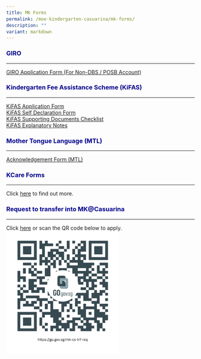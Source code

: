```yaml
---
title: MK Forms
permalink: /moe-kindergarten-casuarina/mk-forms/
description: ""
variant: markdown
---
```

<h3 style="color:DarkBlue;">GIRO</h3>

---

[GIRO Application Form (For Non-DBS / POSB Account)](/files/giro%20for%20payment%20of%20mk%20fee%20(non-dbsposbacct).pdf)


<h3 style="color:DarkBlue;">Kindergarten Fee Assistance Scheme (KiFAS)</h3>

---

[KiFAS Application Form](/files/MK@Casuarina/KIFAS/KF1___KiFAS_application_Form.pdf)<br>
[KiFAS Self Declaration Form](/files/MK@Casuarina/KIFAS/KiFAS_Self_Declaration_Form.pdf)<br>
[KiFAS Supporting Documents Checklist](/files/MK@Casuarina/KIFAS/KiFAS_Supporting_Documents.pdf)<br>
[KiFAS Explanatory Notes](/files/MK@Casuarina/KIFAS/KiFAS_Explanatory_Notes__1_.pdf)<br>

<h3 style="color:DarkBlue;">Mother Tongue Language (MTL)</h3>

---

[Acknowledgement Form (MTL)](/files/MK@Casuarina/Forms/mtl%20acknowledgement.pdf)

<h3 style="color:DarkBlue;">KCare Forms</h3>

---

Click [here](https://www.casuarinapri.moe.edu.sg/moe-kindergarten-casuarina/kindergarten-care-kcare/kcare-forms/) to find out more. 

<h3 style="color:DarkBlue;">Request to transfer into MK@Casuarina</h3>

---
Click [here](https://go.gov.sg/mk-cs-trf-req) or scan the QR code below to apply. 
<img src="/images/MK@Casuarina%20/https___go_gov_sg_mk_cs_trf_req.png" style="width:60%">